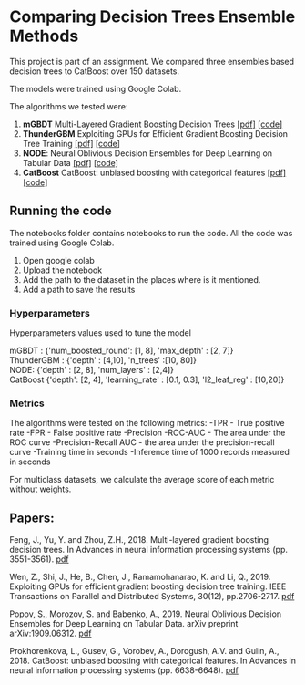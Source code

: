 # Comparing Decision Trees Ensemble Methods 

This project is part of an assignment. 
We compared three ensembles based decision trees to CatBoost over 150 datasets.

The models were trained using Google Colab.

The algorithms we tested were:

1. **mGBDT** Multi-Layered Gradient Boosting Decision Trees [[pdf]](http://papers.nips.cc/paper/7614-multi-layered-gradient-boosting-decision-trees.pdf "[pdf]") [[code]](https://github.com/kingfengji/mGBDT "[code]")
2. **ThunderGBM** Exploiting GPUs for Efficient Gradient Boosting Decision Tree Training [[pdf]](https://ieeexplore.ieee.org/stamp/stamp.jsp?tp=&arnumber=8727750 "[pdf]") [[code]](https://github.com/Xtra-Computing/thundergbm "[code]")
3. **NODE**: Neural Oblivious Decision Ensembles for Deep Learning on Tabular Data [[pdf]](https://arxiv.org/pdf/1909.06312.pdf "pdf") [[code]](https://github.com/Qwicen/node "code")
4.  **CatBoost** CatBoost: unbiased boosting with categorical features [[pdf]](https://arxiv.org/pdf/1706.09516.pdf "pdf") [[code]](https://github.com/catboost/catboost "code")


## Running the code

The notebooks folder contains notebooks to run the code. All the code was trained using Google Colab.
1. Open google colab
2. Upload the notebook
3. Add the path to the dataset in the places where is it mentioned.
4. Add a path to save the results



### Hyperparameters
Hyperparameters values used to tune the model

mGBDT : {'num_boosted_round': [1, 8], 'max_depth' : [2, 7]} <br/>
ThunderGBM : {'depth' : [4,10], 'n_trees' :[10, 80]} <br/>
NODE: {'depth' : [2, 8], 'num_layers' : [2,4]} <br/>
CatBoost {'depth': [2, 4], 'learning_rate' : [0.1, 0.3], 'l2_leaf_reg' : [10,20]} <br/>

### Metrics
The algorithms were tested on the following metrics:
-TPR - True positive rate
-FPR - False positive rate
-Precision 
-ROC-AUC - The area under the ROC curve
-Precision-Recall AUC - the area under the precision-recall curve
-Training time in seconds
-Inference time of 1000 records measured in seconds

For multiclass datasets, we calculate the average score of each metric without weights.


## **Papers**:
Feng, J., Yu, Y. and Zhou, Z.H., 2018. Multi-layered gradient boosting decision trees. In Advances in neural information processing systems (pp. 3551-3561). [pdf](http://papers.nips.cc/paper/7614-multi-layered-gradient-boosting-decision-trees.pdf "[pdf]")

Wen, Z., Shi, J., He, B., Chen, J., Ramamohanarao, K. and Li, Q., 2019. Exploiting GPUs for efficient gradient boosting decision tree training. IEEE Transactions on Parallel and Distributed Systems, 30(12), pp.2706-2717. [pdf](https://ieeexplore.ieee.org/stamp/stamp.jsp?tp=&arnumber=8727750 "[pdf]")

Popov, S., Morozov, S. and Babenko, A., 2019. Neural Oblivious Decision Ensembles for Deep Learning on Tabular Data. arXiv preprint arXiv:1909.06312. [pdf](https://arxiv.org/pdf/1909.06312.pdf "pdf")

Prokhorenkova, L., Gusev, G., Vorobev, A., Dorogush, A.V. and Gulin, A., 2018. CatBoost: unbiased boosting with categorical features. In Advances in neural information processing systems (pp. 6638-6648). [pdf](https://arxiv.org/pdf/1706.09516.pdf "pdf")




